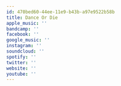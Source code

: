 ```yaml
---
id: 470bed60-44ee-11e9-b43b-a97e9522b58b
title: Dance Or Die
apple_music: ''
bandcamp: ''
facebook: ''
google_music: ''
instagram: ''
soundcloud: ''
spotify: ''
twitter: ''
website: ''
youtube: ''
---
```

